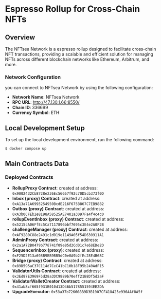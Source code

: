# Espresso Rollup for Cross-Chain NFTs

## Overview

The NFTsea Network is a espresso rollup designed to facilitate cross-chain NFT transactions, providing a scalable and efficient solution for managing NFTs across different blockchain networks like Ethereum, Arbitrum, and more.

### Network Configuration

you can connect to NFTsea Network by using the following configuration:

- **Network Name**: NFTsea Network
- **RPC URL**: http://47.130.1.66:8550/
- **Chain ID**: 336699
- **Currency Symbol**: ETH

## Local Development Setup

To set up the local development environment, run the following command:

```
$ docker compose up
```


## Main Contracts Data

### Deployed Contracts

- **RollupProxy Contract**: created at address: `0x9002432Cb8728e236Ec56657f92c70D5cb373f0D`
- **Inbox (proxy) Contract**: created at address: `0xA13a71A6995254950BcdE216F675B867C7EB9882`
- **Outbox (proxy) Contract**: created at address: `0xA3b0CFEb2e8198A58525AE7401a3097Fa4f4c4c0`
- **rollupEventInbox (proxy) Contract**: created at address: `0x5215cA06FfEc5Ca7117896bbf7695c3E4e2A0F2B`
- **challengeManager (proxy) Contract**: created at address: `0xAF9280C88e2491c1d019e1149A05f54D630911A1`
- **AdminProxy Contract**: created at address: `0x2a1A72B0479b778741f09e85d2Cd01c7e68EDe2D`
- **SequencerInbox (proxy)**: created at address: `0xF25D2E13a698B9BB9BB5dC0e0A9b2fEc28E4B68C`
- **Bridge (proxy) Contract**: created at address: `0x89D595aC37C114d7CeC41bC10b18F95b240AdF15`
- **ValidatorUtils Contract**: created at address: `0x3Ed87E3969F5d28a3DC9889b70eff21B8Df5d2aF`
- **ValidatorWalletCreator Contract**: created at address: `0x41ab8cf665f931B010d13D46b5178551594EE2DA`
- **UpgradeExecutor**: `0x58a37b72660839D3B1007CF418425e936AAf8A5f`
